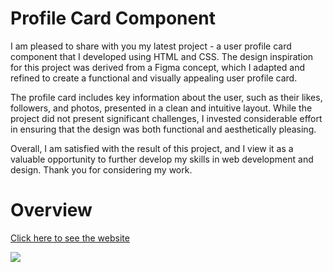# Profile Card Component

I am pleased to share with you my latest project - a user profile card component that I developed using HTML and CSS. The design inspiration for this project was derived from a Figma concept, which I adapted and refined to create a functional and visually appealing user profile card.

The profile card includes key information about the user, such as their likes, followers, and photos, presented in a clean and intuitive layout. While the project did not present significant challenges, I invested considerable effort in ensuring that the design was both functional and aesthetically pleasing.

Overall, I am satisfied with the result of this project, and I view it as a valuable opportunity to further develop my skills in web development and design. Thank you for considering my work.

<h1>Overview</h1>

<a href="https://giochagelishvili.github.io/profilecard/">Click here to see the website</a>

<img src="https://iili.io/HOdghwN.png">
